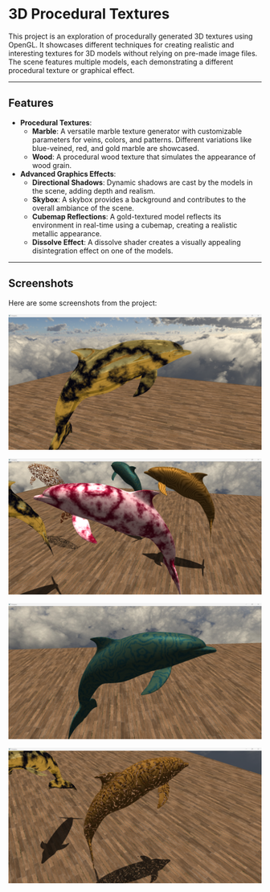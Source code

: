 # 3D Procedural Textures

This project is an exploration of procedurally generated 3D textures using OpenGL. It showcases different techniques for creating realistic and interesting textures for 3D models without relying on pre-made image files. The scene features multiple models, each demonstrating a different procedural texture or graphical effect.

---
## Features

* **Procedural Textures**:
    * **Marble**: A versatile marble texture generator with customizable parameters for veins, colors, and patterns. Different variations like blue-veined, red, and gold marble are showcased.
    * **Wood**: A procedural wood texture that simulates the appearance of wood grain.
* **Advanced Graphics Effects**:
    * **Directional Shadows**: Dynamic shadows are cast by the models in the scene, adding depth and realism.
    * **Skybox**: A skybox provides a background and contributes to the overall ambiance of the scene.
    * **Cubemap Reflections**: A gold-textured model reflects its environment in real-time using a cubemap, creating a realistic metallic appearance.
    * **Dissolve Effect**: A dissolve shader creates a visually appealing disintegration effect on one of the models.

---
## Screenshots

Here are some screenshots from the project:

![Screenshot of Procedural Textures 1](screenshots/1.png)

![Screenshot of Procedural Textures 2](screenshots/2.png)

![Screenshot of Procedural Textures 3](screenshots/3.png)

![Screenshot of Procedural Textures 4](screenshots/4.png)